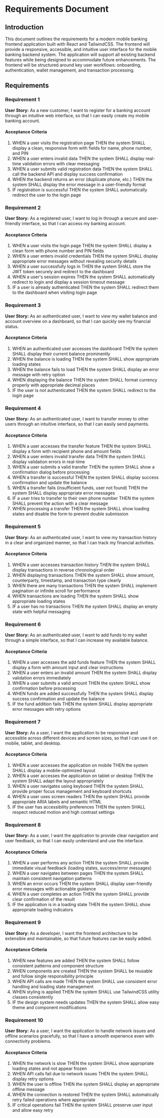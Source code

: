 # Requirements Document

## Introduction

This document outlines the requirements for a modern mobile banking frontend application built with React and TailwindCSS. The frontend will provide a responsive, accessible, and intuitive user interface for the mobile banking backend system. The application will support all existing backend features while being designed to accommodate future enhancements. The frontend will be structured around key user workflows: onboarding, authentication, wallet management, and transaction processing.

## Requirements

### Requirement 1

**User Story:** As a new customer, I want to register for a banking account through an intuitive web interface, so that I can easily create my mobile banking account.

#### Acceptance Criteria

1. WHEN a user visits the registration page THEN the system SHALL display a clean, responsive form with fields for name, phone number, and PIN
2. WHEN a user enters invalid data THEN the system SHALL display real-time validation errors with clear messaging
3. WHEN a user submits valid registration data THEN the system SHALL call the backend API and display success confirmation
4. WHEN the backend returns an error (duplicate phone, etc.) THEN the system SHALL display the error message in a user-friendly format
5. IF registration is successful THEN the system SHALL automatically redirect the user to the login page

### Requirement 2

**User Story:** As a registered user, I want to log in through a secure and user-friendly interface, so that I can access my banking account.

#### Acceptance Criteria

1. WHEN a user visits the login page THEN the system SHALL display a clean form with phone number and PIN fields
2. WHEN a user enters invalid credentials THEN the system SHALL display appropriate error messages without revealing security details
3. WHEN a user successfully logs in THEN the system SHALL store the JWT token securely and redirect to the dashboard
4. WHEN a user's session expires THEN the system SHALL automatically redirect to login and display a session timeout message
5. IF a user is already authenticated THEN the system SHALL redirect them to the dashboard when visiting login page

### Requirement 3

**User Story:** As an authenticated user, I want to view my wallet balance and account overview on a dashboard, so that I can quickly see my financial status.

#### Acceptance Criteria

1. WHEN an authenticated user accesses the dashboard THEN the system SHALL display their current balance prominently
2. WHEN the balance is loading THEN the system SHALL show appropriate loading states
3. WHEN the balance fails to load THEN the system SHALL display an error message with retry option
4. WHEN displaying the balance THEN the system SHALL format currency properly with appropriate decimal places
5. IF the user is not authenticated THEN the system SHALL redirect to the login page

### Requirement 4

**User Story:** As an authenticated user, I want to transfer money to other users through an intuitive interface, so that I can easily send payments.

#### Acceptance Criteria

1. WHEN a user accesses the transfer feature THEN the system SHALL display a form with recipient phone and amount fields
2. WHEN a user enters invalid transfer data THEN the system SHALL display validation errors in real-time
3. WHEN a user submits a valid transfer THEN the system SHALL show a confirmation dialog before processing
4. WHEN a transfer is successful THEN the system SHALL display success confirmation and update the balance
5. WHEN a transfer fails (insufficient funds, user not found) THEN the system SHALL display appropriate error messages
6. IF a user tries to transfer to their own phone number THEN the system SHALL prevent the action with a clear message
7. WHEN processing a transfer THEN the system SHALL show loading states and disable the form to prevent double submission

### Requirement 5

**User Story:** As an authenticated user, I want to view my transaction history in a clear and organized manner, so that I can track my financial activities.

#### Acceptance Criteria

1. WHEN a user accesses transaction history THEN the system SHALL display transactions in reverse chronological order
2. WHEN displaying transactions THEN the system SHALL show amount, counterparty, timestamp, and transaction type clearly
3. WHEN there are many transactions THEN the system SHALL implement pagination or infinite scroll for performance
4. WHEN transactions are loading THEN the system SHALL show appropriate loading states
5. IF a user has no transactions THEN the system SHALL display an empty state with helpful messaging

### Requirement 6

**User Story:** As an authenticated user, I want to add funds to my wallet through a simple interface, so that I can increase my available balance.

#### Acceptance Criteria

1. WHEN a user accesses the add funds feature THEN the system SHALL display a form with amount input and clear instructions
2. WHEN a user enters an invalid amount THEN the system SHALL display validation errors immediately
3. WHEN a user submits a valid amount THEN the system SHALL show confirmation before processing
4. WHEN funds are added successfully THEN the system SHALL display success confirmation and update the balance
5. IF the fund addition fails THEN the system SHALL display appropriate error messages with retry options

### Requirement 7

**User Story:** As a user, I want the application to be responsive and accessible across different devices and screen sizes, so that I can use it on mobile, tablet, and desktop.

#### Acceptance Criteria

1. WHEN a user accesses the application on mobile THEN the system SHALL display a mobile-optimized layout
2. WHEN a user accesses the application on tablet or desktop THEN the system SHALL adapt the layout appropriately
3. WHEN a user navigates using keyboard THEN the system SHALL provide proper focus management and keyboard shortcuts
4. WHEN a user uses screen readers THEN the system SHALL provide appropriate ARIA labels and semantic HTML
5. IF the user has accessibility preferences THEN the system SHALL respect reduced motion and high contrast settings

### Requirement 8

**User Story:** As a user, I want the application to provide clear navigation and user feedback, so that I can easily understand and use the interface.

#### Acceptance Criteria

1. WHEN a user performs any action THEN the system SHALL provide immediate visual feedback (loading states, success/error messages)
2. WHEN a user navigates between pages THEN the system SHALL maintain consistent navigation patterns
3. WHEN an error occurs THEN the system SHALL display user-friendly error messages with actionable guidance
4. WHEN a user completes an action THEN the system SHALL provide clear confirmation of the result
5. IF the application is in a loading state THEN the system SHALL show appropriate loading indicators

### Requirement 9

**User Story:** As a developer, I want the frontend architecture to be extensible and maintainable, so that future features can be easily added.

#### Acceptance Criteria

1. WHEN new features are added THEN the system SHALL follow consistent patterns and component structure
2. WHEN components are created THEN the system SHALL be reusable and follow single responsibility principle
3. WHEN API calls are made THEN the system SHALL use consistent error handling and loading state management
4. WHEN styling is applied THEN the system SHALL use TailwindCSS utility classes consistently
5. IF the design system needs updates THEN the system SHALL allow easy theme and component modifications

### Requirement 10

**User Story:** As a user, I want the application to handle network issues and offline scenarios gracefully, so that I have a smooth experience even with connectivity problems.

#### Acceptance Criteria

1. WHEN the network is slow THEN the system SHALL show appropriate loading states and not appear frozen
2. WHEN API calls fail due to network issues THEN the system SHALL display retry options
3. WHEN the user is offline THEN the system SHALL display an appropriate offline message
4. WHEN the connection is restored THEN the system SHALL automatically retry failed operations where appropriate
5. IF critical operations fail THEN the system SHALL preserve user input and allow easy retry
